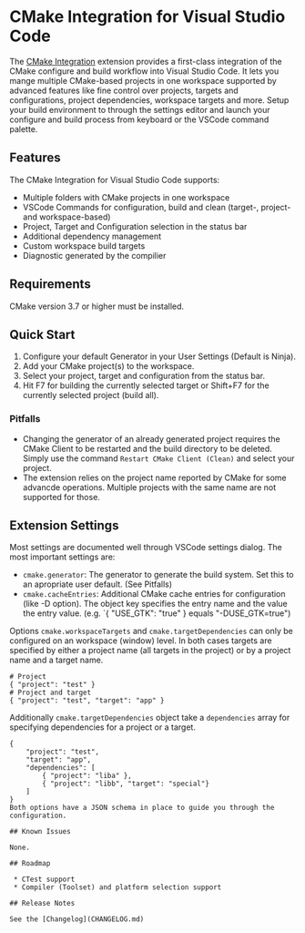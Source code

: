 # CMake Integration for Visual Studio Code

The [CMake Integration](https://github.com/go2sh/cmake-integration-vscode) extension provides
a first-class integration of the CMake configure and build workflow into Visual Studio Code.
It lets you mange multiple CMake-based projects in one workspace supported by advanced features like
fine control over projects, targets and configurations, project dependencies, workspace targets and more.
Setup your build environment to through the settings editor and launch your configure and build process from
keyboard or the VSCode command palette.

## Features

The CMake Integration for Visual Studio Code supports:
  * Multiple folders with CMake projects in one workspace
  * VSCode Commands for configuration, build and clean 
    (target-, project- and workspace-based)
  * Project, Target and Configuration selection in the status bar
  * Additional dependency management
  * Custom workspace build targets
  * Diagnostic generated by the compilier

## Requirements

CMake version 3.7 or higher must be installed.

## Quick Start

1. Configure your default Generator in your User Settings (Default is Ninja).
2. Add your CMake project(s) to the workspace.
3. Select your project, target and configuration from the status bar.
4. Hit F7 for building the currently selected target or Shift+F7 for the
   currently selected project (build all).

### Pitfalls

 * Changing the generator of an already generated project requires the CMake
   Client to be restarted and the build directory to be deleted. Simply use the
   command  `Restart CMake Client (Clean)` and select your project.
 * The extension relies on the project name reported by CMake for some 
   advancde operations. Multiple projects with the same name are not supported
   for those.


## Extension Settings

Most settings are documented well through VSCode settings dialog. The most 
important settings are:
 * `cmake.generator`: The generator to generate the build system. Set this to
   an apropriate user default. (See Pitfalls)
 * `cmake.cacheEntries`: Additional CMake cache entries for configuration (like    -D option). The object key specifies the entry name and the value the entry
   value. (e.g. `{ "USE_GTK": "true" } equals "-DUSE_GTK=true")

Options `cmake.workspaceTargets` and `cmake.targetDependencies` can only be
configured on an workspace (window) level. In both cases targets are specified
by either a project name (all targets in the project) or by a project name
and a target name.
```
# Project
{ "project": "test" }
# Project and target
{ "project": "test", "target": "app" }
```
Additionally `cmake.targetDependencies` object take a `dependencies` array for
specifying dependencies for a project or a target.
```
{
    "project": "test",
    "target": "app",
    "dependencies": [
        { "project": "liba" },
        { "project": "libb", "target": "special"}
    ]
}
Both options have a JSON schema in place to guide you through the configuration.

## Known Issues

None.

## Roadmap

 * CTest support
 * Compiler (Toolset) and platform selection support

## Release Notes

See the [Changelog](CHANGELOG.md)
